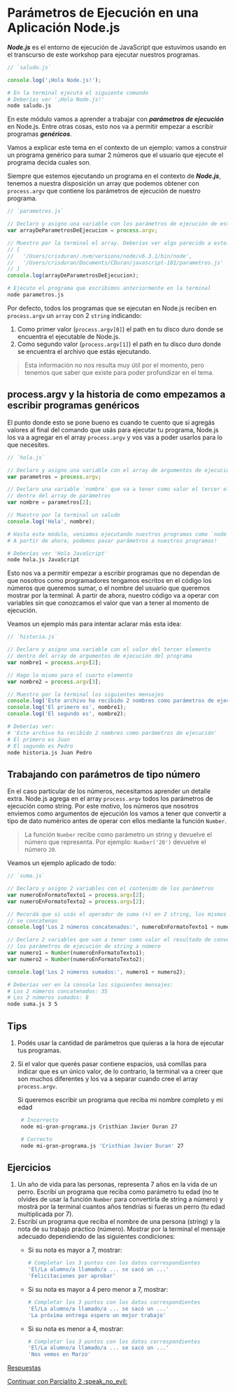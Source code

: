 # Parámetros de Ejecución en una Aplicación Node.js

_**Node.js**_ es el entorno de ejecución de JavaScript que estuvimos usando en el transcurso de este workshop para ejecutar nuestros programas.

```javascript
// `saludo.js`

console.log('¡Hola Node.js!');
```

```bash
# En la terminal ejecutá el siguiente comando
# Deberías ver '¡Hola Node.js!'
node saludo.js
```

En este módulo vamos a aprender a trabajar con _**parámetros de ejecución**_ en Node.js. Entre otras cosas, esto nos va a permitir empezar a escribir programas _**genéricos**_.

Vamos a explicar este tema en el contexto de un ejemplo: vamos a construir un programa genérico para sumar 2 números que el usuario que ejecute el programa decida cuales son.

Siempre que estemos ejecutando un programa en el contexto de _**Node.js**_, tenemos a nuestra disposición un array que podemos obtener con `process.argv` que contiene los parámetros de ejecución de nuestro programa.

```javascript
// `parametros.js`

// Declaro y asigno una variable con los parámetros de ejecución de este programa
var arrayDeParametrosDeEjecucion = process.argv;

// Muestro por la terminal el array. Deberías ver algo parecido a esto:
// [
//   '/Users/crisduran/.nvm/versions/node/v6.3.1/bin/node',
//   '/Users/crisduran/Documents/CDuran/javascript-101/parametros.js'
// ]
console.log(arrayDeParametrosDeEjecucion);
```

```bash
# Ejecuto el programa que escribimos anteriormente en la terminal
node parametros.js
```

Por defecto, todos los programas que se ejecutan en Node.js reciben en `process.argv` un `array` con 2 `string` indicando:

1. Como primer valor \(`process.argv[0]`\) el path en tu disco duro donde se encuentra el ejecutable de Node.js.
2. Como segundo valor \(`process.argv[1]`\) el path en tu disco duro donde se encuentra el archivo que estás ejecutando.

> Esta información no nos resulta muy útil por el momento, pero tenemos que saber que existe para poder profundizar en el tema.

## process.argv y la historia de como empezamos a escribir programas genéricos

El punto donde esto se pone bueno es cuando te cuento que si agregás valores al final del comando que usás para ejecutar tu programa, Node.js los va a agregar en el array `process.argv` y vos vas a poder usarlos para lo que necesites.

```javascript
// `hola.js`

// Declaro y asigno una variable con el array de argumentos de ejecución
var parametros = process.argv;

// Declaro una variable `nombre` que va a tener como valor el tercer elemento
// dentro del array de parámetros
var nombre = parametros[2];

// Muestro por la terminal un saludo
console.log('Hola', nombre);
```

```bash
# Hasta este módulo, veniamos ejecutando nuestros programas como `node archivo.js`
# A partir de ahora, podemos pasar parámetros a nuestros programas!

# Deberías ver 'Hola JavaScript'
node hola.js JavaScript
```

Esto nos va a permitir empezar a escribir programas que no dependan de que nosotros como programadores tengamos escritos en el código los números que queremos sumar, o el nombre del usuario que queremos mostrar por la terminal. A partir de ahora, nuestro código va a operar con variables sin que conozcamos el valor que van a tener al momento de ejecución.

Veamos un ejemplo más para intentar aclarar más esta idea:

```javascript
// `historia.js`

// Declaro y asigno una variable con el valor del tercer elemento
// dentro del array de argumentos de ejecución del programa
var nombre1 = process.argv[2];

// Hago lo mismo para el cuarto elemento
var nombre2 = process.argv[3];

// Muestro por la terminal los siguientes mensajes
console.log('Este archivo ha recibido 2 nombres como parámetros de ejecución');
console.log('El primero es', nombre1);
console.log('El segundo es', nombre2);
```

```bash
# Deberías ver:
# 'Este archivo ha recibido 2 nombres como parámetros de ejecución'
# El primero es Juan
# El segundo es Pedro
node historia.js Juan Pedro
```

## Trabajando con parámetros de tipo número

En el caso particular de los números, necesitamos aprender un detalle extra. Node.js agrega en el array `process.argv` todos los parámetros de ejecución como string. Por este motivo, los números que nosotros enviemos como argumentos de ejecución los vamos a tener que convertir a tipo de dato numérico antes de operar con ellos mediante la función `Number`.

> La función `Number` recibe como parámetro un string y devuelve el número que representa. Por ejemplo: `Number('20')` devuelve el número `20`.

Veamos un ejemplo aplicado de todo:

```javascript
// `suma.js`

// Declaro y asigno 2 variables con el contenido de los parámetros
var numeroEnFormatoTexto1 = process.argv[2];
var numeroEnFormatoTexto2 = process.argv[2];

// Recordá que si usás el operador de suma (+) en 2 string, los mismos
// se concatenan
console.log('Los 2 números concatenados:', numeroEnFormatoTexto1 + numeroEnFormatoTexto1);

// Declaro 2 variables que van a tener como valor el resultado de convertir
// los parámetros de ejecución de string a número
var numero1 = Number(numeroEnFormatoTexto1);
var numero2 = Number(numeroEnFormatoTexto2);

console.log('Los 2 números sumados:', numero1 + numero2);
```

```bash
# Deberías ver en la consola los siguientes mensajes:
# Los 2 números concatenados: 35
# Los 2 números sumados: 8
node suma.js 3 5
```

## Tips

1. Podés usar la cantidad de parámetros que quieras a la hora de ejecutar tus programas.
2. Si el valor que querés pasar contiene espacios, usá comillas para indicar que es un único valor, de lo contrario, la terminal va a creer que son muchos diferentes y los va a separar cuando cree el array `process.argv`.

   Si queremos escribir un programa que reciba mi nombre completo y mi edad

   ```bash
    # Incorrecto
    node mi-gran-programa.js Cristhian Javier Duran 27

    # Correcto
    node mi-gran-programa.js 'Cristhian Javier Duran' 27
   ```

## Ejercicios

1. Un año de vida para las personas, representa 7 años en la vida de un perro. Escribí un programa que reciba como parámetro tu edad \(no te olvides de usar la función `Number` para convertirla de string a número\) y mostrá por la terminal cuantos años tendrías si fueras un perro \(tu edad multiplicada por 7\).
2. Escribí un programa que reciba el nombre de una persona \(string\) y la nota de su trabajo práctico \(número\). Mostrar por la terminal el mensaje adecuado dependiendo de las siguientes condiciones:
   * Si su nota es mayor a 7, mostrar:

     ```bash
     # Completar los 3 puntos con los datos correspondientes
     'El/La alumno/a llamado/a ... se sacó un ...'
     'Felicitaciones por aprobar'
     ```

   * Si su nota es mayor a 4 pero menor a 7, mostrar:

     ```bash
     # Completar los 3 puntos con los datos correspondientes
     'El/La alumno/a llamado/a ... se sacó un ...'
     'La próxima entrega espero un mejor trabajo'
     ```

   * Si su nota es menor a 4, mostrar:

     ```bash
     # Completar los 3 puntos con los datos correspondientes
     'El/La alumno/a llamado/a ... se sacó un ...'
     'Nos vemos en Marzo'
     ```

[Respuestas](https://github.com/CaroAmarillo/javascript-101/tree/59a3e8a81668455d64f3ff84752b6a7c377987d6/respuestas/09.js)

[Continuar con Parcialito 2 :speak\_no\_evil:](10.md)

